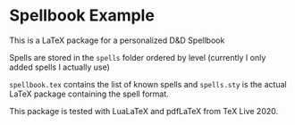 Spellbook Example
=================

This is a LaTeX package for a personalized D&D Spellbook

Spells are stored in the `spells` folder ordered by level (currently I only added spells I actually use)

`spellbook.tex` contains the list of known spells and `spells.sty` is the actual LaTeX package containing
the spell format.

This package is tested with LuaLaTeX and pdfLaTeX from TeX Live 2020.
